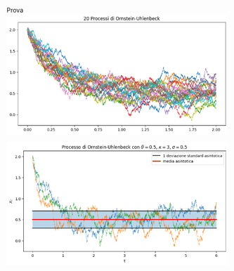 Prova
![image](https://github.com/AlbertoBassanoni/MLPNS_ABassanoni/blob/main/vis/badplot.png)

![image](https://github.com/AlbertoBassanoni/MLPNS_ABassanoni/blob/main/vis/goodplot.png)
